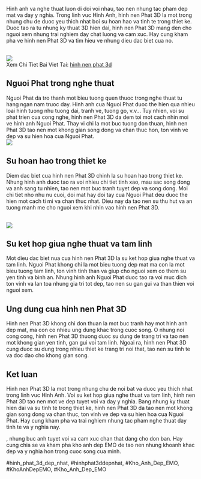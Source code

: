 <p>Hinh anh va nghe thuat luon di doi voi nhau, tao nen nhung tac pham dep mat va day y nghia. Trong linh vuc Hinh Anh, hinh nen Phat 3D la mot trong nhung chu de duoc yeu thich nhat boi su hoan hao va tinh te trong thiet ke. Duoc tao ra tu nhung ky thuat 3D hien dai, hinh nen Phat 3D mang den cho nguoi xem nhung trai nghiem day chat luong va cam xuc. Hay cung kham pha ve hinh nen Phat 3D va tim hieu ve nhung dieu dac biet cua no.</p><br><img src="https://khoanhdepemo.com/wp-content/uploads/2024/12/image-306-1024x723.png"></br>
Xem Chi Tiet Bai Viet Tai: <a href="https://khoanhdepemo.com/hinh-anh-phat-dep-3d/">hinh nen phat 3d</a><h2>Nguoi Phat trong nghe thuat</h2><p>Nguoi Phat da tro thanh mot bieu tuong quen thuoc trong nghe thuat tu hang ngan nam truoc day. Hinh anh cua Nguoi Phat duoc the hien qua nhieu loai hinh tuong nhu tuong dai, tranh ve, tuong go, v.v… Tuy nhien, voi su phat trien cua cong nghe, hinh nen Phat 3D da dem toi mot cach nhin moi ve hinh anh Nguoi Phat. Thay vi chi la mot buc tuong don thuan, hinh nen Phat 3D tao nen mot khong gian song dong va chan thuc hon, ton vinh ve dep va su hien hoa cua Nguoi Phat.<br><img src="https://khoanhdepemo.com/wp-content/uploads/2024/12/image-289-1024x1024.png"></br><h2>Su hoan hao trong thiet ke</h2><p>Diem dac biet cua hinh nen Phat 3D chinh la su hoan hao trong thiet ke. Nhung hinh anh duoc tao ra voi nhieu chi tiet tinh xao, mau sac song dong va anh sang tu nhien, tao nen mot buc tranh tuyet dep va song dong. Moi chi tiet nho nhu nu cuoi, doi mat hay doi tay cua Nguoi Phat deu duoc the hien mot cach ti mi va chan thuc nhat. Dieu nay da tao nen su thu hut va an tuong manh me cho nguoi xem khi nhin vao hinh nen Phat 3D.</p><br><img src="https://khoanhdepemo.com/wp-content/uploads/2024/12/image-272-1024x576.png"></br><h2>Su ket hop giua nghe thuat va tam linh</h2><p>Mot dieu dac biet nua cua hinh nen Phat 3D la su ket hop giua nghe thuat va tam linh. Nguoi Phat khong chi la mot bieu tuong dep mat ma con la mot bieu tuong tam linh, ton vinh tinh than va giup cho nguoi xem co them su yen tinh va binh an. Nhung hinh anh Nguoi Phat duoc tao ra voi muc dich ton vinh va lan toa nhung gia tri tot dep, tao nen su gan gui va than thien voi nguoi xem.<h2>Ung dung cua hinh nen Phat 3D</h2><p>Hinh nen Phat 3D khong chi don thuan la mot buc tranh hay mot hinh anh dep mat, ma con co nhieu ung dung khac trong cuoc song. O nhung noi cong cong, hinh nen Phat 3D thuong duoc su dung de trang tri va tao nen mot khong gian yen tinh, gan gui voi tam linh. Ngoai ra, hinh nen Phat 3D cung duoc su dung trong nhieu thiet ke trang tri noi that, tao nen su tinh te va doc dao cho khong gian song.</p><h2>Ket luan</h2><p>Hinh nen Phat 3D la mot trong nhung chu de noi bat va duoc yeu thich nhat trong linh vuc Hinh Anh. Voi su ket hop giua nghe thuat va tam linh, hinh nen Phat 3D tao nen mot ve dep tuyet voi va day y nghia. Bang nhung ky thuat hien dai va su tinh te trong thiet ke, hinh nen Phat 3D da tao nen mot khong gian song dong va chan thuc, ton vinh ve dep va su hien hoa cua Nguoi Phat. Hay cung kham pha va trai nghiem nhung tac pham nghe thuat day tinh te va y nghia nay.<p>, nhung buc anh tuyet voi va cam xuc chan that dang cho don ban. Hay cung chia se va kham pha kho anh dep EMO de tao nen nhung khoanh khac dep va y nghia hon trong cuoc song cua minh.</p>
#hinh_phat_3d_dep_nhat, #hinhphat3ddepnhat, #Kho_Anh_Dep_EMO, #KhoAnhDepEMO, #Kho_Anh_Dep_EMO
